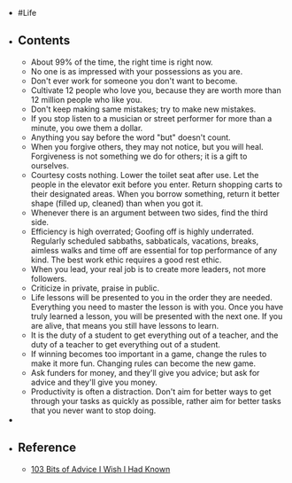 - #Life
- ## Contents
	- About 99% of the time, the right time is right now.
	- No one is as impressed with your possessions as you are.
	- Don't ever work for someone you don't want to become.
	- Cultivate 12 people who love you, because they are worth more than 12 million people who like you.
	- Don't keep making same mistakes; try to make new mistakes.
	- If you stop listen to a musician or street performer for more than a minute, you owe them a dollar.
	- Anything you say before the word "but" doesn't count.
	- When you forgive others, they may not notice, but you will heal. Forgiveness is not something we do for others; it is a gift to ourselves.
	- Courtesy costs nothing. Lower the toilet seat after use. Let the people in the elevator exit before you enter. Return shopping carts to their designated areas. When you borrow something, return it better shape (filled up, cleaned) than when you got it.
	- Whenever there is an argument between two sides, find the third side.
	- Efficiency is high overrated; Goofing off is highly underrated. Regularly scheduled sabbaths, sabbaticals, vacations, breaks, aimless walks and time off are essential for top performance of any kind. The best work ethic requires a good rest ethic.
	- When you lead, your real job is to create more leaders, not more followers.
	- Criticize in private, praise in public.
	- Life lessons will be presented to you in the order they are needed. Everything you need to master the lesson is with you. Once you have truly learned a lesson, you will be presented with the next one. If you are alive, that means you still have lessons to learn.
	- It is the duty of a student to get everything out of a teacher, and the duty of a teacher to get everything out of a student.
	- If winning becomes too important in a game, change the rules to make it more fun. Changing rules can become the new game.
	- Ask funders for money, and they'll give you advice; but ask for advice and they'll give you money.
	- Productivity is often a distraction. Don't aim for better ways to get through your tasks as quickly as possible, rather aim for better tasks that you never want to stop doing.
-
- ## Reference
	- [103 Bits of Advice I Wish I Had Known](https://kk.org/thetechnium/103-bits-of-advice-i-wish-i-had-known/)